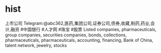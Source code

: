 # hist
上市公司 Telegram:@abc362,医药,集团公司,证券公司,债券,收藏,制药,药业,会计,融资 #中国银行 #人才网 #珠宝 #股票 Listed companies, pharmaceuticals, group companies, securities companies, bonds, collections, pharmaceuticals, pharmaceuticals, accounting, financing, Bank of China, talent network, jewelry, stocks
